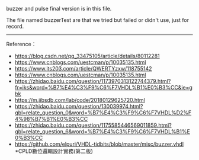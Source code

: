 buzzer and pulse final version is in this file.

The file named buzzerTest are that we tried but failed or didn't use, just for record.

---------------------
Reference：

* <https://blog.csdn.net/qq_33475105/article/details/80112281>
* <https://www.cnblogs.com/uestcman/p/10035135.html>
* <https://www.its203.com/article/QWERTYzxw/118755142>
* <https://www.cnblogs.com/uestcman/p/10035135.html>
* <https://zhidao.baidu.com/question/1173970313122744379.html?fr=iks&word=%B7%E4%C3%F9%C6%F7VHDL%B1%E0%B3%CC&ie=gbk>
* <https://m.jibsdb.com/lab/code/20180129625720.html>
* <https://zhidao.baidu.com/question/130039974.html?qbl=relate_question_0&word=%B7%E4%C3%F9%C6%F7VHDL%D2%F4%98%B7%B1%E0%B3%CC>
* <https://zhidao.baidu.com/question/1175585446569011859.html?qbl=relate_question_6&word=%B7%E4%C3%F9%C6%F7VHDL%B1%E0%B3%CC>
* <https://github.com/elpuri/VHDL-tidbits/blob/master/misc/buzzer.vhdl>
*CPLD數位邏輯設計實務(第二版)
